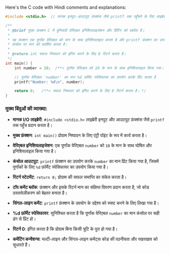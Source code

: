 Here's the C code with Hindi comments and explanations:

```c
#include <stdio.h>  // मानक इनपुट-आउटपुट फ़ंक्शंस जैसे printf तक पहुँचने के लिए लाइब्रेरी को शामिल करता है

/**
 * @brief मुख्य फ़ंक्शन C में बुनियादी वेरिएबल इनिशियलाइजेशन और प्रिंटिंग को दर्शाता है।
 * 
 * यह फ़ंक्शन एक पूर्णांक वेरिएबल को मान के साथ इनिशियलाइज़ करता है और printf फ़ंक्शन का उपयोग करके
 * कंसोल पर मान को प्रदर्शित करता है।
 * 
 * @return int सफल निष्पादन को इंगित करने के लिए 0 रिटर्न करता है।
 */
int main() {
    int number = 10;  /**< पूर्णांक वेरिएबल को 10 के मान के साथ इनिशियलाइज़ किया गया। */

    // पूर्णांक वेरिएबल 'number' का मान %d फ़ॉर्मेट स्पेसिफायर का उपयोग करके प्रिंट करता है
    printf("Number: %d\n", number);

    return 0;   /**< सफल निष्पादन को इंगित करने के लिए 0 रिटर्न करता है। */
}
```

### **मुख्य बिंदुओं की व्याख्या:**

- **मानक I/O लाइब्रेरी**: `#include <stdio.h>` लाइब्रेरी इनपुट और आउटपुट फ़ंक्शंस जैसे `printf` तक पहुँच प्रदान करता है।
- **मुख्य फ़ंक्शन**: `int main()` प्रोग्राम निष्पादन के लिए एंट्री पॉइंट के रूप में कार्य करता है।
- **वेरिएबल इनिशियलाइजेशन**: एक पूर्णांक वेरिएबल `number` को `10` के मान के साथ घोषित और इनिशियलाइज़ किया गया है।
- **कंसोल आउटपुट**: `printf` फ़ंक्शन का उपयोग करके `number` का मान प्रिंट किया गया है, जिसमें पूर्णांकों के लिए `%d` फ़ॉर्मेट स्पेसिफायर का उपयोग किया गया है।
- **रिटर्न स्टेटमेंट**: `return 0;` प्रोग्राम की सफल समाप्ति का संकेत करता है।

- **टॉप कमेंट ब्लॉक**: फ़ंक्शन और इसके रिटर्न मान का संक्षिप्त विवरण प्रदान करता है, जो कोड दस्तावेज़ीकरण को बेहतर बनाता है।
- **सिंगल-लाइन कमेंट**: `printf` फ़ंक्शन के उपयोग के उद्देश्य को स्पष्ट करने के लिए लिखा गया है।
- **%d फ़ॉर्मेट स्पेसिफायर**: सुनिश्चित करता है कि पूर्णांक वेरिएबल `number` का मान कंसोल पर सही ढंग से प्रिंट हो।
- **रिटर्न 0**: इंगित करता है कि प्रोग्राम बिना किसी त्रुटि के पूरा हो गया है।
- **कमेंटिंग कन्वेंशन्स**: मल्टी-लाइन और सिंगल-लाइन कमेंट्स कोड की पठनीयता और रखरखाव को सुधारते हैं।
